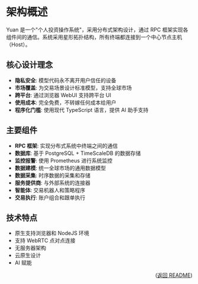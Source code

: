 # 架构概述

Yuan 是一个"个人投资操作系统"，采用分布式架构设计，通过 RPC 框架实现各组件间的通信。系统采用星形拓扑结构，所有终端都连接到一个中心节点主机（Host）。

## 核心设计理念

- **隐私安全**: 模型代码永不离开用户信任的设备
- **市场覆盖**: 为交易场景设计标准模型，支持全球市场
- **跨平台**: 通过浏览器 WebUI 支持跨平台 UI
- **使用成本**: 完全免费，不转嫁任何成本给用户
- **程序化门槛**: 使用现代 TypeScript 语言，提供 AI 助手支持

## 主要组件

- **RPC 框架**: 实现分布式系统中终端之间的通信
- **数据库**: 基于 PostgreSQL + TimeScaleDB 的数据存储
- **监控报警**: 使用 Prometheus 进行系统监控
- **数据建模**: 统一全球市场的通用数据模型
- **数据采集**: 时序数据的采集和存储
- **服务提供商**: 与外部系统的连接器
- **智能体**: 交易机器人和策略程序
- **交易执行**: 账户组合和跟单执行

## 技术特点

- 原生支持浏览器和 NodeJS 环境
- 支持 WebRTC 点对点连接
- 无服务器架构
- 云原生设计
- AI 赋能

<p align="right">(<a href="../README.zh-Hans.md">返回 README</a>)</p>
